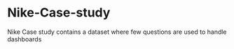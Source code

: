 # Nike-Case-study
Nike Case study contains a dataset where few questions are used to handle dashboards 
